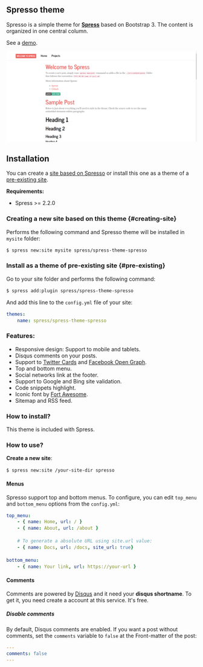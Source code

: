 ## Spresso theme

Spresso is a simple theme for **[Spress](http://spress.yosymfony.com)**
based on Bootstrap 3. The content is organized in one central column.

See a [demo](http://yosymfony.github.io/Spress-example/).

![Spresso theme preview](/screenshot.png)

## Installation
You can create a [site based on Spresso](/#creating-site) or install this one as
a theme of a [pre-existing site](/#pre-existing).

**Requirements:**
* Spress >= 2.2.0

### Creating a new site based on this theme {#creating-site}

Performs the following command and Spresso theme will be
installed in `mysite` folder:

```bash
$ spress new:site mysite spress/spress-theme-spresso
```

### Install as a theme of pre-existing site {#pre-existing}

Go to your site folder and performs the following command:

```bash
$ spress add:plugin spress/spress-theme-spresso
```
And add this line to the `config.yml` file of your site:

```yaml
themes:
    name: spress/spress-theme-spresso
```

### Features:

* Responsive design: Support to mobile and tablets.
* Disqus comments on your posts.
* Support to [Twitter Cards](https://dev.twitter.com/docs/cards) and [Facebook Open Graph](https://developers.facebook.com/docs/opengraph/).
* Top and bottom menu.
* Social networks link at the footer.
* Support to Google and Bing site validation.
* Code snippets highlight.
* Iconic font by [Fort Awesome](http://fortawesome.github.io/Font-Awesome).
* Sitemap and RSS feed.

### How to install?

This theme is included with Spress.

### How to use?

**Create a new site**:

`$ spress new:site /your-site-dir spresso`

#### Menus

Spresso support top and bottom menus. To configure, you can edit
`top_menu` and `bottom_menu` options from the `config.yml`:

```yaml
top_menu:
    - { name: Home, url: / }
    - { name: About, url: /about }

    # To generate a absolute URL using site.url value:
    - { name: Docs, url: /docs, site_url: true}

bottom_menu:
    - { name: Your link, url: https://your-url }
```

#### Comments

Comments are powered by [Disqus](disqus.com) and it need your
**disqus shortname**. To get it, you need create a account at this service.
It's free.

##### Disable comments

By default, Disqus comments are enabled. If you want a post without comments, set
the `comments` variable to `false` at the Front-matter of the post:

```yaml
---
comments: false
---
```
